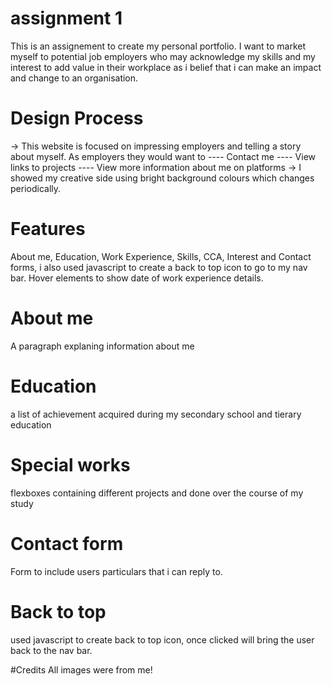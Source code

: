 # assignment 1
This is an assignement to create my personal portfolio. I want to market myself to potential job employers who may acknowledge my skills and my interest to add value in their workplace as i belief that i can make an impact and change to an organisation.
# Design Process
-> This website is focused on impressing employers and telling a story about myself.
As employers they would want to 
---- Contact me
---- View links to projects
---- View more information about me on platforms
-> I showed my creative side using bright background colours which changes periodically.
# Features
 About me, Education, Work Experience, Skills, CCA, Interest and Contact forms, i also used javascript to create a back to top icon to go to my nav bar. Hover elements to show date of work experience details.
 # About me
 A paragraph explaning information about me
 # Education
a list of achievement acquired during my secondary school and tierary education
# Special works
flexboxes containing different projects and done over the course of my study
# Contact form
Form to include users particulars that i can reply to.

# Back to top
used javascript to create back to top icon, once clicked will bring the user back to the nav bar.

#Credits
All images were from me!
